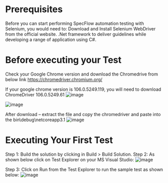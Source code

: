 # Prerequisites
Before you can start performing SpecFlow automation testing with Selenium, you would need to:
Download and Install Selenium WebDriver from the official website.
.Net framework to deliver guidelines while developing a range of application using C#.

# Before executing your Test
Check your Google Chrome version and download the Chromedrive from below link
https://chromedriver.chromium.org/

If your google chrome version is 106.0.5249.119, you will need to download ChromeDriver 106.0.5249.61
![image](https://user-images.githubusercontent.com/112160819/195809157-1a58fa89-8a63-4615-b4dc-3f8ae2dd7c6d.png)

![image](https://user-images.githubusercontent.com/112160819/195809208-4b527e06-c3d6-4e1f-9e60-31b0d994470c.png)

After download – extract the file and copy the chromedriver and paste into the bin\debug\netcoreapp3.1
![image](https://user-images.githubusercontent.com/112160819/195809284-d3db9fcb-0c62-4a2a-ba90-c929619fe732.png)

# Executing Your First Test
Step 1: Build the solution by clicking in Build > Build Solution.
Step 2: As shown below click on Test Explorer on your MS Visual Studio:
![image](https://user-images.githubusercontent.com/112160819/195809330-4db552c0-1a26-4d89-b05c-d906d1570b01.png)

Step 3: Click on Run from the Test Explorer to run the sample test as shown below:
![image](https://user-images.githubusercontent.com/112160819/195809360-de405aa1-edc3-4fde-aae3-2794e25c9a77.png)


